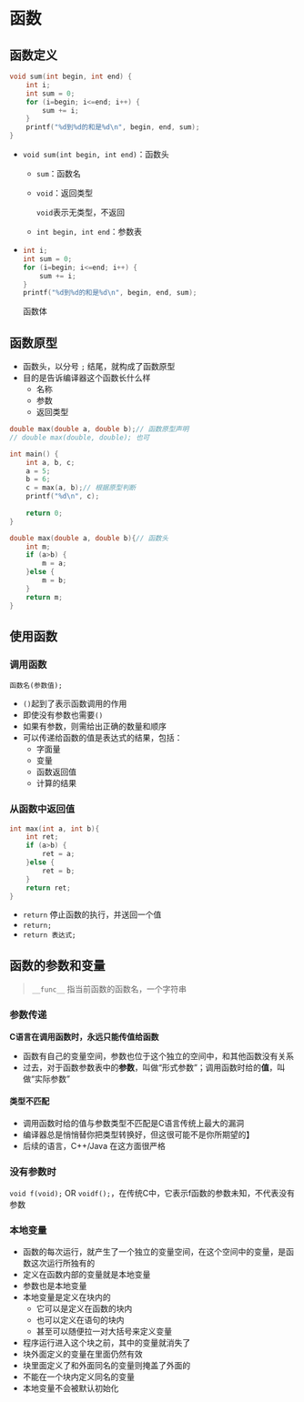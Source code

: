 # 函数

## 函数定义

```c++
void sum(int begin, int end) {
    int i;
    int sum = 0;
    for (i=begin; i<=end; i++) {
        sum += i;
    }
    printf("%d到%d的和是%d\n", begin, end, sum);
}
```

- `void sum(int begin, int end)`：函数头
  
  - `sum`：函数名

  - `void`：返回类型
  
    `void`表示无类型，不返回
  
  - `int begin, int end`：参数表

- ```c++
  int i;
  int sum = 0;
  for (i=begin; i<=end; i++) {
      sum += i;
  }
  printf("%d到%d的和是%d\n", begin, end, sum);
  ```

  函数体
  

## 函数原型

- 函数头，以分号 `;` 结尾，就构成了函数原型
- 目的是告诉编译器这个函数长什么样
  - 名称
  - 参数
  - 返回类型

```c++
double max(double a, double b);// 函数原型声明
// double max(double, double); 也可

int main() {
    int a, b, c;
    a = 5;
    b = 6;
    c = max(a, b);// 根据原型判断
    printf("%d\n", c);
    
    return 0;
}

double max(double a, double b){// 函数头
    int m;
    if (a>b) {
        m = a;
    }else {
        m = b;
    }
    return m;
}
```

## 使用函数

### 调用函数

`函数名(参数值);`

- `()`起到了表示函数调用的作用
- 即使没有参数也需要`()`
- 如果有参数，则需给出正确的数量和顺序
- 可以传递给函数的值是表达式的结果，包括：
  - 字面量
  - 变量
  - 函数返回值
  - 计算的结果

### 从函数中返回值

```c++
int max(int a, int b){
    int ret;
    if (a>b) {
        ret = a;
    }else {
        ret = b;
    }
    return ret;
}
```

- `return` 停止函数的执行，并送回一个值
- `return;`
- `return 表达式;`

## 函数的参数和变量

> `__func__` 指当前函数的函数名，一个字符串

### 参数传递

**C语言在调用函数时，永远只能传值给函数**

- 函数有自己的变量空间，参数也位于这个独立的空间中，和其他函数没有关系
- 过去，对于函数参数表中的**参数**，叫做“形式参数”；调用函数时给的**值**，叫做“实际参数”

#### 类型不匹配

- 调用函数时给的值与参数类型不匹配是C语言传统上最大的漏洞
- 编译器总是悄悄替你把类型转换好，但这很可能不是你所期望的】
- 后续的语言，C++/Java 在这方面很严格

### 没有参数时

`void f(void);` OR `voidf();`，在传统C中，它表示f函数的参数未知，不代表没有参数

### 本地变量

- 函数的每次运行，就产生了一个独立的变量空间，在这个空间中的变量，是函数这次运行所独有的
- 定义在函数内部的变量就是本地变量
- 参数也是本地变量
- 本地变量是定义在块内的
  - 它可以是定义在函数的块内
  - 也可以定义在语句的块内
  - 甚至可以随便拉一对大括号来定义变量
- 程序运行进入这个块之前，其中的变量就消失了
- 块外面定义的变量在里面仍然有效
- 块里面定义了和外面同名的变量则掩盖了外面的
- 不能在一个块内定义同名的变量
- 本地变量不会被默认初始化
